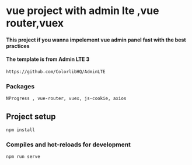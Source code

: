 # vue project with admin lte ,vue router,vuex

#### This project if you wanna impelement vue admin panel fast with the best practices
#### The template is from Admin LTE 3 
```
https://github.com/ColorlibHQ/AdminLTE
```
### Packages
```
NProgress , vue-router, vuex, js-cookie, axios
```

## Project setup
```
npm install
```

### Compiles and hot-reloads for development
```
npm run serve
```


